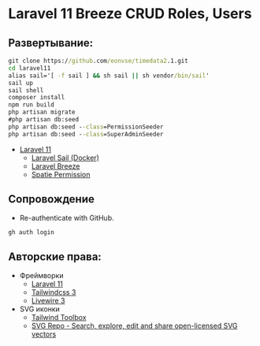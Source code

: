 # Laravel 11 Breeze CRUD Roles, Users

## Развертывание:
```cmd
git clone https://github.com/eonvse/timedata2.1.git
cd laravel11
alias sail='[ -f sail ] && sh sail || sh vendor/bin/sail'
sail up
sail shell
composer install
npm run build
php artisan migrate
#php artisan db:seed
php artisan db:seed --class=PermissionSeeder
php artisan db:seed --class=SuperAdminSeeder

```   	
* [Laravel 11](https://laravel.com/docs/11.x)
    * [Laravel Sail (Docker)](https://laravel.com/docs/11.x/sail#main-content)
    * [Laravel Breeze](https://laravel.com/docs/11.x/starter-kits#breeze-and-livewire)
    * [Spatie Permission](https://laravel-news.com/jetstream-spatie-permission)

## Сопровождение

* Re-authenticate with GitHub. 
```
gh auth login
```

## Авторские права:
* Фреймворки
	* [Laravel 11](https://laravel.com/docs/11.x)
	* [Tailwindcss 3](https://tailwindcss.com/docs/installation)
	* [Livewire 3](https://livewire.laravel.com/docs)
* SVG иконки
	* [Tailwind Toolbox](https://tailwindtoolbox.com/icons)
	* [SVG Repo - Search, explore, edit and share open-licensed SVG vectors](https://www.svgrepo.com/)
